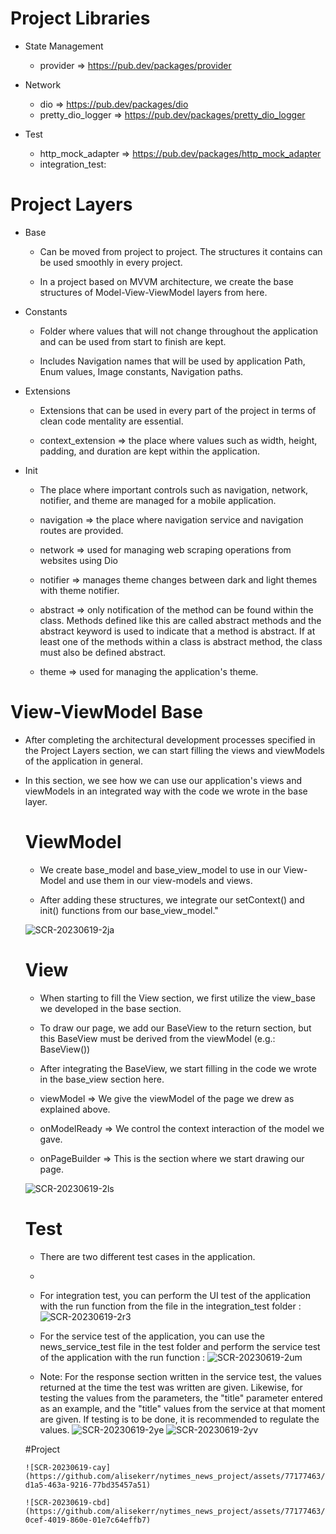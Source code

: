 # Project Libraries
- State Management

  - provider => https://pub.dev/packages/provider
  
- Network 
  - dio => https://pub.dev/packages/dio
  - pretty_dio_logger => https://pub.dev/packages/pretty_dio_logger
  
- Test
  - http_mock_adapter => https://pub.dev/packages/http_mock_adapter
  - integration_test:

# Project Layers
- Base 
  - Can be moved from project to project. The structures it contains can be used smoothly in every project.
  
  - In a project based on MVVM architecture, we create the base structures of Model-View-ViewModel layers from here.
 
- Constants 
  - Folder where values that will not change throughout the application and can be used from start to finish are kept.
  
  - Includes Navigation names that will be used by application Path, Enum values, Image constants, Navigation paths.
  
- Extensions
  - Extensions that can be used in every part of the project in terms of clean code mentality are essential.

  - context_extension => the place where values such as width, height, padding, and duration are kept within the application.
  
- Init
  - The place where important controls such as  navigation, network, notifier, and theme are managed for a mobile application.
  
  - navigation => the place where navigation service and navigation routes are provided.
  
  - network => used for managing web scraping operations from websites using Dio
  
  - notifier =>  manages theme changes between dark and light themes with theme notifier.
    
  - abstract =>  only notification of the method can be found within the class. Methods defined like this are called abstract methods and the abstract keyword is used to indicate that a method is abstract. If at least one of the methods within a class is abstract method, the class must also be defined abstract.
  
  - theme => used for managing the application's theme.
  
# View-ViewModel Base  
- After completing the architectural development processes specified in the Project Layers section, we can start filling the views and viewModels of the application in general.
- In this section, we see how we can use our application's views and viewModels in an integrated way with the code we wrote in the base layer.
  
   # ViewModel
     - We create base_model and base_view_model to use in our View-Model and use them in our view-models and views.
     
     - After adding these structures, we integrate our setContext() and init() functions from our base_view_model."
     
    ![SCR-20230619-2ja](https://github.com/alisekerr/nytimes_news_project/assets/77177463/b1b80ebd-5e69-4e77-95b4-56a6b4085d98)


   # View
     - When starting to fill the View section, we first utilize the view_base we developed in the base section.
     - To draw our page, we add our BaseView to the return section, but this BaseView must be derived from the viewModel (e.g.: BaseView<LoginViewModel>())
     - After integrating the BaseView, we start filling in the code we wrote in the base_view section here.
 
     - viewModel => We give the viewModel of the page we drew as explained above.
     - onModelReady => We control the context interaction of the model we gave.
     - onPageBuilder => This is the section where we start drawing our page.
  
  ![SCR-20230619-2ls](https://github.com/alisekerr/nytimes_news_project/assets/77177463/774c01ea-093a-4c37-9be3-7f6902f19eb3)
  
  # Test
    - There are two different test cases in the application.
    - 
    - For integration test, you can perform the UI test of the application with the run function from the file in the integration_test folder :
      ![SCR-20230619-2r3](https://github.com/alisekerr/nytimes_news_project/assets/77177463/53ae891b-38d6-4b3f-b5ae-a9826daec20c)
      
    - For the service test of the application, you can use the news_service_test file in the test folder and perform the service test of the application with the run function :
      ![SCR-20230619-2um](https://github.com/alisekerr/nytimes_news_project/assets/77177463/30161d9d-040d-487b-9aaa-91c4b76b4c36)
      
    - Note: For the response section written in the service test, the values ​​returned at the time the test was written are given. Likewise, for testing the values ​​from the parameters, the "title" parameter entered as an example, and the "title" values ​​from the service at that moment are given. If testing is to be done, it is recommended to regulate the values.
      ![SCR-20230619-2ye](https://github.com/alisekerr/nytimes_news_project/assets/77177463/2f140644-a077-44e9-b189-400e0010e6fd)
      ![SCR-20230619-2yv](https://github.com/alisekerr/nytimes_news_project/assets/77177463/f11f9f4e-660d-4e62-8bda-3490f82d480a)

  #Project

      ![SCR-20230619-cay](https://github.com/alisekerr/nytimes_news_project/assets/77177463/ce129574-d1a5-463a-9216-77bd35457a51)
  
      ![SCR-20230619-cbd](https://github.com/alisekerr/nytimes_news_project/assets/77177463/84ed58c7-0cef-4019-860e-01e7c64effb7)



